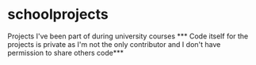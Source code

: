 # schoolprojects

Projects I've been part of during university courses
*** Code itself for the projects is private as I'm not the only contributor and I don't have permission to share others code***
